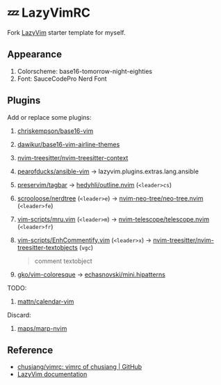 # 💤 LazyVimRC

Fork [LazyVim](https://github.com/LazyVim/LazyVim) starter template for myself.

## Appearance

1. Colorscheme: base16-tomorrow-night-eighties
1. Font: SauceCodePro Nerd Font

## Plugins

Add or replace some plugins:

1. [chriskempson/base16-vim][base16-vim]
1. [dawikur/base16-vim-airline-themes][base16-vim-airline-themes]
1. [nvim-treesitter/nvim-treesitter-context][nvim-treesitter-context]
1. [pearofducks/ansible-vim][ansible-vim] -> lazyvim.plugins.extras.lang.ansible
1. [preservim/tagbar][tagbar] -> [hedyhli/outline.nvim][outline.nvim] (`<leader>cs`)
1. [scrooloose/nerdtree][nerdtree] (`<leader>e`) ->
   [nvim-neo-tree/neo-tree.nvim][neo-tree.nvim] (`<leader>fe`)
1. [vim-scripts/mru.vim][mru.vim] (`<leader>m`) ->
   [nvim-telescope/telescope.nvim][telescope.nvim] (`<leader>fr`)
1. [vim-scripts/EnhCommentify.vim][EnhCommentify.vim] (`<leader>x`) ->
   [nvim-treesitter/nvim-treesitter-textobjects][nvim-treesitter-textobjects]
   (`vgc`)

   > comment textobject

1. [gko/vim-coloresque][gko/vim-coloresque] -> [echasnovski/mini.hipatterns][mini.hipatterns]

TODO:

1. [mattn/calendar-vim][calendar-vim]

Discard:

1. [maps/marp-nvim][marp-nvim]

[EnhCommentify.vim]: https://github.com/vim-scripts/EnhCommentify.vim
[ansible-vim]: https://github.com/pearofducks/ansible-vim
[base16-vim-airline-themes]: https://github.com/dawikur/base16-vim-airline-themes
[base16-vim]: https://github.com/chriskempson/base16-vim
[calendar-vim]: https://github.com/mattn/calendar-vim
[gko/vim-coloresque]: https://github.com/gko/vim-coloresque
[marp-nvim]: https://github.com/mpas/marp-nvim
[mini.hipatterns]: https://github.com/echasnovski/mini.hipatterns
[mru.vim]: https://github.com/vim-scripts/mru.vim
[neo-tree.nvim]: https://github.com/nvim-neo-tree/neo-tree.nvim
[nerdtree]: https://github.com/preservim/nerdtree
[nvim-treesitter-context]: https://github.com/nvim-treesitter/nvim-treesitter-context
[nvim-treesitter-textobjects]: https://github.com/nvim-treesitter/nvim-treesitter-textobjects
[outline.nvim]: https://github.com/hedyhli/outline.nvim
[tagbar]: https://github.com/preservim/tagbar
[telescope.nvim]: https://github.com/nvim-telescope/telescope.nvim

## Reference

- [chusiang/vimrc: vimrc of chusiang | GitHub](https://github.com/chusiang/vimrc)
- [LazyVim documentation](https://lazyvim.github.io/installation)

